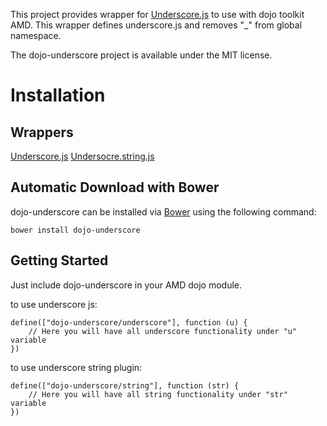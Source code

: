 This project provides wrapper for [Underscore.js](http://underscorejs.org/) to use with dojo toolkit AMD.
This wrapper defines underscore.js and removes "_" from global namespace.

The dojo-underscore project is available under the MIT license.

# Installation

## Wrappers

 [Underscore.js](http://underscorejs.org/)
 [Undersocre.string.js](https://github.com/epeli/underscore.string)

## Automatic Download with Bower

dojo-underscore can be installed via [Bower](https://github.com/bower/bower)
using the following command:

    bower install dojo-underscore

## Getting Started

Just include dojo-underscore in your AMD dojo module.

to use underscore js:
```
define(["dojo-underscore/underscore"], function (u) {
    // Here you will have all underscore functionality under "u" variable
})
```

to use underscore string plugin:
```
define(["dojo-underscore/string"], function (str) {
    // Here you will have all string functionality under "str" variable
})
```

